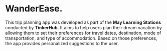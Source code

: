 # WanderEase.

<p>This trip planning app was developed as part of the <strong>May Learning Stations</strong> conducted by <strong>TinkerHub</strong>.
  It aims to help users plan their dream vacation by allowing them to set their preferences for travel dates, destination, mode of transportation, and type of accommodation. Based on those preferences, the app provides personalized suggestions to the user.</p>
